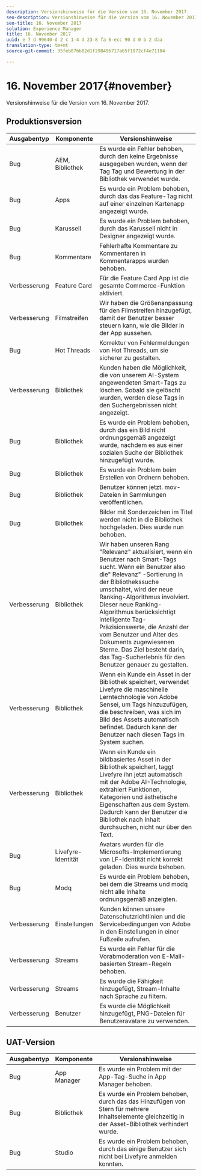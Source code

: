 ```yaml
---
description: Versionshinweise für die Version vom 16. November 2017.
seo-description: Versionshinweise für die Version vom 16. November 2017.
seo-title: 16. November 2017
solution: Experience Manager
title: 16. November 2017
uuid: e 7 d 99640-d 2 c 1-4 d 23-8 fa 6-ecc 90 d 0 b 2 daa
translation-type: tm+mt
source-git-commit: 35feb87bb82d1f298496717a65f1972cf4e71104

---
```



# 16. November 2017{#november}

Versionshinweise für die Version vom 16. November 2017.

## Produktionsversion

| **Ausgabentyp** | **Komponente** | **Versionshinweise** |
|---|---|---|
| Bug | AEM, Bibliothek | Es wurde ein Fehler behoben, durch den keine Ergebnisse ausgegeben wurden, wenn der Tag Tag und Bewertung in der Bibliothek verwendet wurde. |
| Bug | Apps | Es wurde ein Problem behoben, durch das das Feature-Tag nicht auf einer einzelnen Kartenapp angezeigt wurde. |
| Bug | Karussell | Es wurde ein Problem behoben, durch das Karussell nicht in Designer angezeigt wurde. |
| Bug | Kommentare | Fehlerhafte Kommentare zu Kommentaren in Kommentarapps wurden behoben. |
| Verbesserung | Feature Card | Für die Feature Card App ist die gesamte Commerce-Funktion aktiviert. |
| Verbesserung | Filmstreifen | Wir haben die Größenanpassung für den Filmstreifen hinzugefügt, damit der Benutzer besser steuern kann, wie die Bilder in der App aussehen. |
| Bug | Hot Threads | Korrektur von Fehlermeldungen von Hot Threads, um sie sicherer zu gestalten. |
| Verbesserung | Bibliothek | Kunden haben die Möglichkeit, die von unserem AI-System angewendeten Smart-Tags zu löschen. Sobald sie gelöscht wurden, werden diese Tags in den Suchergebnissen nicht angezeigt. |
| Bug | Bibliothek | Es wurde ein Problem behoben, durch das ein Bild nicht ordnungsgemäß angezeigt wurde, nachdem es aus einer sozialen Suche der Bibliothek hinzugefügt wurde. |
| Bug | Bibliothek | Es wurde ein Problem beim Erstellen von Ordnern behoben. |
| Bug | Bibliothek | Benutzer können jetzt. mov-Dateien in Sammlungen veröffentlichen. |
| Bug | Bibliothek | Bilder mit Sonderzeichen im Titel werden nicht in die Bibliothek hochgeladen. Dies wurde nun behoben. |
| Verbesserung | Bibliothek | Wir haben unseren Rang "Relevanz" aktualisiert, wenn ein Benutzer nach Smart-Tags sucht. Wenn ein Benutzer also die" Relevanz" -Sortierung in der Bibliothekssuche umschaltet, wird der neue Ranking-Algorithmus involviert. Dieser neue Ranking-Algorithmus berücksichtigt intelligente Tag-Präzisionswerte, die Anzahl der vom Benutzer und Alter des Dokuments zugewiesenen Sterne. Das Ziel besteht darin, das Tag-Sucherlebnis für den Benutzer genauer zu gestalten. |
| Verbesserung | Bibliothek | Wenn ein Kunde ein Asset in der Bibliothek speichert, verwendet Livefyre die maschinelle Lerntechnologie von Adobe Sensei, um Tags hinzuzufügen, die beschreiben, was sich im Bild des Assets automatisch befindet. Dadurch kann der Benutzer nach diesen Tags im System suchen. |
| Verbesserung | Bibliothek | Wenn ein Kunde ein bildbasiertes Asset in der Bibliothek speichert, taggt Livefyre ihn jetzt automatisch mit der Adobe AI-Technologie, extrahiert Funktionen, Kategorien und ästhetische Eigenschaften aus dem System. Dadurch kann der Benutzer die Bibliothek nach Inhalt durchsuchen, nicht nur über den Text. |
| Bug | Livefyre-Identität | Avatars wurden für die Microsofts-Implementierung von LF-Identität nicht korrekt geladen. Dies wurde behoben. |
| Bug | Modq | Es wurde ein Problem behoben, bei dem die Streams und modq nicht alle Inhalte ordnungsgemäß anzeigten. |
| Verbesserung | Einstellungen | Kunden können unsere Datenschutzrichtlinien und die Servicebedingungen von Adobe in den Einstellungen in einer Fußzeile aufrufen. |
| Verbesserung | Streams | Es wurde ein Fehler für die Vorabmoderation von E-Mail-basierten Stream-Regeln behoben. |
| Verbesserung | Streams | Es wurde die Fähigkeit hinzugefügt, Stream-Inhalte nach Sprache zu filtern. |
| Verbesserung | Benutzer | Es wurde die Möglichkeit hinzugefügt, PNG-Dateien für Benutzeravatare zu verwenden. |

## UAT-Version

| **Ausgabentyp** | **Komponente** | **Versionshinweise** |
|---|---|---|
| Bug | App Manager | Es wurde ein Problem mit der App-Tag-Suche in App Manager behoben. |
| Bug | Bibliothek | Es wurde ein Problem behoben, durch das das Hinzufügen von Stern für mehrere Inhaltselemente gleichzeitig in der Asset-Bibliothek verhindert wurde. |
| Bug | Studio | Es wurde ein Problem behoben, durch das einige Benutzer sich nicht bei Livefyre anmelden konnten. |

